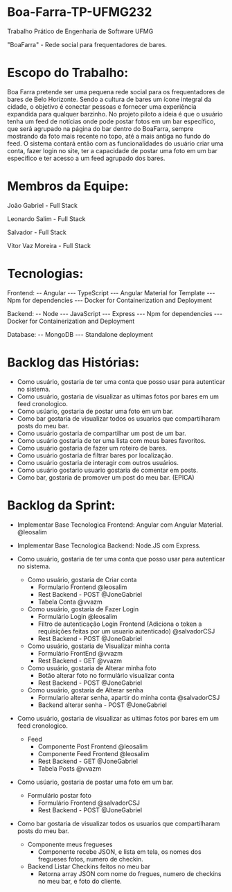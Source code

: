 # Boa-Farra-TP-UFMG232
Trabalho Prático de Engenharia de Software UFMG

"BoaFarra" - Rede social para frequentadores de bares.

# Escopo do Trabalho:

Boa Farra pretende ser uma pequena rede social para os frequentadores de bares de Belo Horizonte. Sendo a cultura de bares um ícone integral da cidade, o objetivo é conectar pessoas e fornecer uma experiência expandida para qualquer barzinho. No projeto piloto a ideia é que o usuário tenha um feed de notícias onde pode postar fotos em um bar específico, que será agrupado na página do bar dentro do BoaFarra, sempre mostrando da foto mais recente no topo, até a mais antiga no fundo do feed. O sistema contará então com as funcionalidades do usuário criar uma conta, fazer login no site, ter a capacidade de postar uma foto em um bar específico e ter acesso a um feed agrupado dos bares.


# Membros da Equipe:

João Gabriel - Full Stack

Leonardo Salim - Full Stack

Salvador - Full Stack

Vítor Vaz Moreira - Full Stack

# Tecnologias:

Frontend:
-- Angular
--- TypeScript 
--- Angular Material for Template
--- Npm for dependencies
--- Docker for Containerization and Deployment


Backend:
-- Node
--- JavaScript
--- Express
--- Npm for dependencies
--- Docker for Containerization and Deployment

Database:
-- MongoDB
--- Standalone deployment

# Backlog das Histórias:
- Como usuário, gostaria de ter uma conta que posso usar para autenticar no sistema.
- Como usuário, gostaria de visualizar as ultimas fotos por bares em um feed cronologico.
- Como usúario, gostaria de postar uma foto em um bar.
- Como bar gostaria de visualizar todos os usuarios que compartilharam posts do meu bar.
- Como usuário gostaria de compartilhar um  post de um bar.
- Como usuário gostaria de ter uma lista com meus bares favoritos.
- Como usuário gostaria de fazer um roteiro de bares.
- Como usuário gostaria de filtrar bares por localização.
- Como usuário gostaria de interagir com outros usuários.
- Como usuário gostario usuario gostaria de comentar em posts.
- Como bar, gostaria de promover um post do meu bar. (EPICA)

# Backlog da Sprint:
- Implementar Base Tecnologica Frontend: Angular com Angular Material. @leosalim
- Implementar Base Tecnologica Backend: Node.JS com Express.
- Como usuário, gostaria de ter uma conta que posso usar para autenticar no sistema.
	- Como usuário, gostaria de Criar conta
		- Formulario Frontend @leosalim
		- Rest Backend - POST @JoneGabriel
		- Tabela Conta @vvazm
	- Como usuário, gostaria de Fazer Login
		- Formulário Login @leosalim
		- Filtro de autenticação Login Frontend (Adiciona o token a requisições feitas por um usuario autenticado) @salvadorCSJ
		- Rest Backend - POST @JoneGabriel
	- Como usuário, gostaria de Visualizar minha conta	
		- Formulário FrontEnd @vvazm
		- Rest Backend - GET @vvazm
	- Como usuário, gostaria de Alterar minha foto
		- Botão alterar foto no formulário visualizar conta
		- Rest Backend - POST @JoneGabriel
	- Como usuário, gostaria de Alterar senha 
		- Formulario alterar senha, apartir do minha conta @salvadorCSJ
		- Backend alterar senha - POST @JoneGabriel
- Como usuário, gostaria de visualizar as ultimas fotos por bares em um feed cronologico.
	- Feed
		- Componente Post Frontend @leosalim
		- Componente Feed Frontend @leosalim
		- Rest Backend - GET @JoneGabriel
		- Tabela Posts @vvazm
- Como usúario, gostaria de postar uma foto em um bar.
	- Formulário postar foto
		- Formulário Frontend @salvadorCSJ
		- Rest Backend - POST @JoneGabriel

- Como bar gostaria de visualizar todos os usuarios que compartilharam posts do meu bar.
	- Componente meus fregueses
		- Componente recebe JSON, e lista em tela, os nomes dos fregueses fotos, numero de checkin.
	- Backend Listar Checkins feitos no meu bar 
		- Retorna array JSON com nome do fregues, numero de checkins no meu bar, e foto do cliente.
